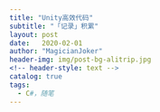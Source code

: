 ```yaml
---
title: "Unity高效代码"
subtitle: "「记录」积累"
layout: post
date:   2020-02-01
author: "MagicianJoker"
header-img: img/post-bg-alitrip.jpg
<!-- header-style: text -->
catalog: true
tags:
  - C#，随笔
---
```


